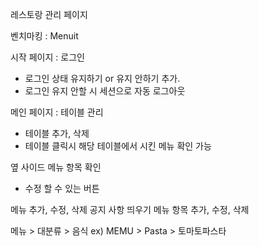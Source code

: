 레스토랑 관리 페이지

벤치마킹 : Menuit

시작 페이지 : 로그인
+ 로그인 상태 유지하기 or 유지 안하기 추가.
+ 로그인 유지 안할 시 세션으로 자동 로그아웃

메인 페이지 : 테이블 관리
 - 테이블 추가, 삭제
 - 테이블 클릭시 해당 테이블에서 시킨 메뉴 확인 가능
 
옆 사이드 메뉴 항목 확인
 - 수정 할 수 있는 버튼

메뉴 추가, 수정, 삭제
공지 사항 띄우기
메뉴 항목 추가, 수정, 삭제

메뉴 > 대분류 > 음식
ex) MEMU > Pasta > 토마토파스타
